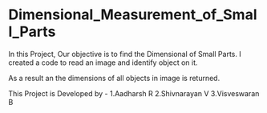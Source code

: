 # Dimensional_Measurement_of_Small_Parts
In this Project, Our objective is to find the Dimensional of Small Parts.
I created a code to read an image and identify object on it.


As a result an the dimensions of all objects in image is returned.

This Project is Developed by -
  1.Aadharsh R
  2.Shivnarayan V
  3.Visveswaran B
